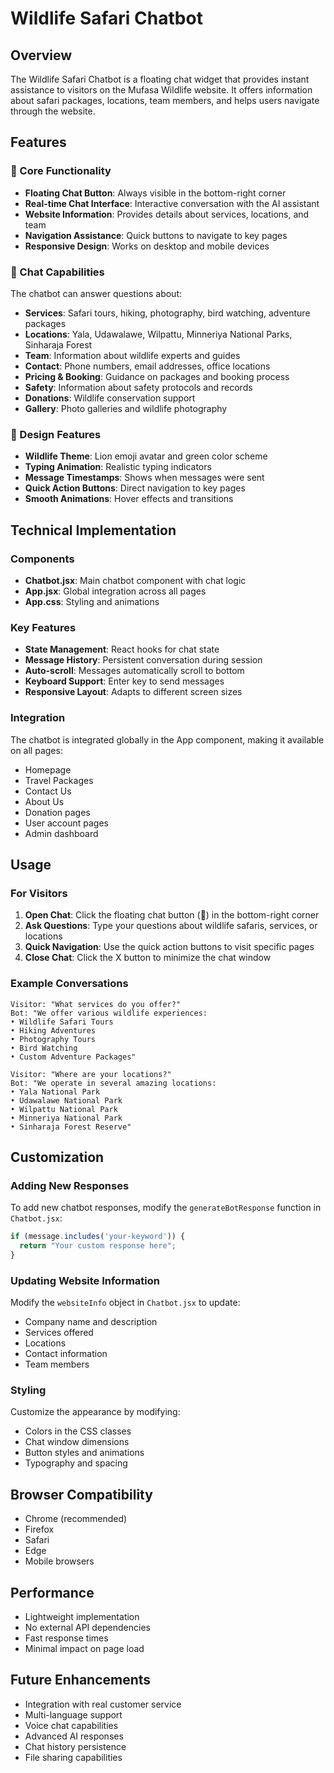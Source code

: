# Wildlife Safari Chatbot

## Overview
The Wildlife Safari Chatbot is a floating chat widget that provides instant assistance to visitors on the Mufasa Wildlife website. It offers information about safari packages, locations, team members, and helps users navigate through the website.

## Features

### 🎯 Core Functionality
- **Floating Chat Button**: Always visible in the bottom-right corner
- **Real-time Chat Interface**: Interactive conversation with the AI assistant
- **Website Information**: Provides details about services, locations, and team
- **Navigation Assistance**: Quick buttons to navigate to key pages
- **Responsive Design**: Works on desktop and mobile devices

### 💬 Chat Capabilities
The chatbot can answer questions about:
- **Services**: Safari tours, hiking, photography, bird watching, adventure packages
- **Locations**: Yala, Udawalawe, Wilpattu, Minneriya National Parks, Sinharaja Forest
- **Team**: Information about wildlife experts and guides
- **Contact**: Phone numbers, email addresses, office locations
- **Pricing & Booking**: Guidance on packages and booking process
- **Safety**: Information about safety protocols and records
- **Donations**: Wildlife conservation support
- **Gallery**: Photo galleries and wildlife photography

### 🎨 Design Features
- **Wildlife Theme**: Lion emoji avatar and green color scheme
- **Typing Animation**: Realistic typing indicators
- **Message Timestamps**: Shows when messages were sent
- **Quick Action Buttons**: Direct navigation to key pages
- **Smooth Animations**: Hover effects and transitions

## Technical Implementation

### Components
- **Chatbot.jsx**: Main chatbot component with chat logic
- **App.jsx**: Global integration across all pages
- **App.css**: Styling and animations

### Key Features
- **State Management**: React hooks for chat state
- **Message History**: Persistent conversation during session
- **Auto-scroll**: Messages automatically scroll to bottom
- **Keyboard Support**: Enter key to send messages
- **Responsive Layout**: Adapts to different screen sizes

### Integration
The chatbot is integrated globally in the App component, making it available on all pages:
- Homepage
- Travel Packages
- Contact Us
- About Us
- Donation pages
- User account pages
- Admin dashboard

## Usage

### For Visitors
1. **Open Chat**: Click the floating chat button (🦁) in the bottom-right corner
2. **Ask Questions**: Type your questions about wildlife safaris, services, or locations
3. **Quick Navigation**: Use the quick action buttons to visit specific pages
4. **Close Chat**: Click the X button to minimize the chat window

### Example Conversations
```
Visitor: "What services do you offer?"
Bot: "We offer various wildlife experiences:
• Wildlife Safari Tours
• Hiking Adventures
• Photography Tours
• Bird Watching
• Custom Adventure Packages"

Visitor: "Where are your locations?"
Bot: "We operate in several amazing locations:
• Yala National Park
• Udawalawe National Park
• Wilpattu National Park
• Minneriya National Park
• Sinharaja Forest Reserve"
```

## Customization

### Adding New Responses
To add new chatbot responses, modify the `generateBotResponse` function in `Chatbot.jsx`:

```javascript
if (message.includes('your-keyword')) {
  return "Your custom response here";
}
```

### Updating Website Information
Modify the `websiteInfo` object in `Chatbot.jsx` to update:
- Company name and description
- Services offered
- Locations
- Contact information
- Team members

### Styling
Customize the appearance by modifying:
- Colors in the CSS classes
- Chat window dimensions
- Button styles and animations
- Typography and spacing

## Browser Compatibility
- Chrome (recommended)
- Firefox
- Safari
- Edge
- Mobile browsers

## Performance
- Lightweight implementation
- No external API dependencies
- Fast response times
- Minimal impact on page load

## Future Enhancements
- Integration with real customer service
- Multi-language support
- Voice chat capabilities
- Advanced AI responses
- Chat history persistence
- File sharing capabilities

